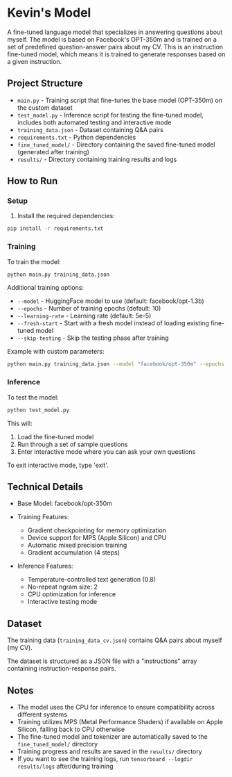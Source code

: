 # Kevin's Model

A fine-tuned language model that specializes in answering questions about myself. The model is based on Facebook's OPT-350m and is trained on a set of predefined question-answer pairs about my CV.
This is an instruction fine-tuned model, which means it is trained to generate responses based on a given instruction.

## Project Structure

- `main.py` - Training script that fine-tunes the base model (OPT-350m) on the custom dataset
- `test_model.py` - Inference script for testing the fine-tuned model, includes both automated testing and interactive mode
- `training_data.json` - Dataset containing Q&A pairs
- `requirements.txt` - Python dependencies
- `fine_tuned_model/` - Directory containing the saved fine-tuned model (generated after training)
- `results/` - Directory containing training results and logs

## How to Run

### Setup

1. Install the required dependencies:
```bash
pip install -r requirements.txt
```

### Training

To train the model:

```bash
python main.py training_data.json
```

Additional training options:
- `--model` - HuggingFace model to use (default: facebook/opt-1.3b)
- `--epochs` - Number of training epochs (default: 10)
- `--learning-rate` - Learning rate (default: 5e-5)
- `--fresh-start` - Start with a fresh model instead of loading existing fine-tuned model
- `--skip-testing` - Skip the testing phase after training

Example with custom parameters:
```bash
python main.py training_data.json --model "facebook/opt-350m" --epochs 15 --learning-rate 3e-5 --fresh-start
```

### Inference

To test the model:

```bash
python test_model.py
```

This will:
1. Load the fine-tuned model
2. Run through a set of sample questions
3. Enter interactive mode where you can ask your own questions

To exit interactive mode, type 'exit'.

## Technical Details

- Base Model: facebook/opt-350m
- Training Features:
  - Gradient checkpointing for memory optimization
  - Device support for MPS (Apple Silicon) and CPU
  - Automatic mixed precision training
  - Gradient accumulation (4 steps)
  
- Inference Features:
  - Temperature-controlled text generation (0.8)
  - No-repeat ngram size: 2
  - CPU optimization for inference
  - Interactive testing mode

## Dataset

The training data (`training_data_cv.json`) contains Q&A pairs about myself (my CV).

The dataset is structured as a JSON file with a "instructions" array containing instruction-response pairs.

## Notes

- The model uses the CPU for inference to ensure compatibility across different systems
- Training utilizes MPS (Metal Performance Shaders) if available on Apple Silicon, falling back to CPU otherwise
- The fine-tuned model and tokenizer are automatically saved to the `fine_tuned_model/` directory
- Training progress and results are saved in the `results/` directory
- If you want to see the training logs, run `tensorboard --logdir results/logs` after/during training
